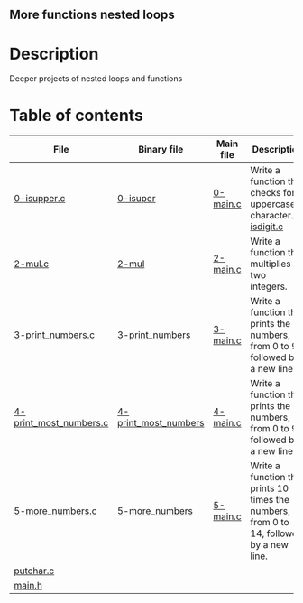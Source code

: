 ## More functions nested loops


# Description
Deeper projects of nested loops and functions

# Table of contents
File | Binary file | Main file | Description
-----|-------------|-----------|------------
[0-isupper.c](./0-isupper.c) | [0-isuper](./0-isuper) | [0-main.c](./0-main.c) | Write a function that checks for uppercase character.[1-isdigit.c](./1-isdigit.c) | [1-isdigit](./1-isdigit) | [1-main.c](./1-main.c) | Write a function that checks for a digit (0 through 9).
[2-mul.c](./2-mul.c) | [2-mul](./2-mul) | [2-main.c](./2-main.c) | Write a function that multiplies two integers.
[3-print_numbers.c](./3-print_numbers.c) | [3-print_numbers](./3-print_numbers) | [3-main.c](./3-main.c) | Write a function that prints the numbers, from 0 to 9, followed by a new line.
[4-print_most_numbers.c](./4-print_most_numbers.c) | [4-print_most_numbers](./4-print_most_numbers) | [4-main.c](./4-main.c) | Write a function that prints the numbers, from 0 to 9, followed by a new line.
[5-more_numbers.c](./5-more_numbers.c) | [5-more_numbers](./5-more_numbers) | [5-main.c](./5-main.c) | Write a function that prints 10 times the numbers, from 0 to 14, followed by a new line.
[putchar.c](./_putchar.c) | | | | outputs result onto the console
[main.h](./main.h) | | | | Contains Header files and libraries.
